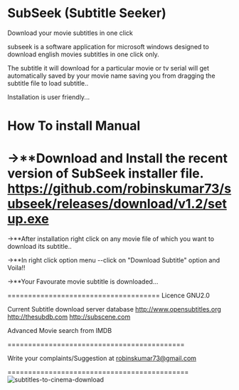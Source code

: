 SubSeek (Subtitle Seeker)
=======

Download your movie subtitles in one click

subseek is a software application for microsoft windows designed to download english movies subtitles in one click only.

The subtitle it will download for a particular movie or tv serial will get automatically saved by your movie name saving 
you from dragging the subtitle file to load subtitle..

Installation is user friendly...

How To install Manual
======================

->**Download and Install the recent version of SubSeek installer file.
  https://github.com/robinskumar73/subseek/releases/download/v1.2/setup.exe
  =========================================================================
->**After installation right click on any movie file of which you want to download its subtitle..

->**In right click option menu
            --click on "Download Subtitle" option and Voila!!

->**Your Favourate movie subtitle is downloaded...

=====================================
Licence GNU2.0

Current Subtitle download server database
http://www.opensubtitles.org
http://thesubdb.com
http://subscene.com

Advanced Movie search from IMDB

===========================================

Write your complaints/Suggestion at
robinskumar73@gmail.com

============================================
![subtitles-to-cinema-download](https://f.cloud.github.com/assets/5016679/1981142/f8318314-83d0-11e3-9ef8-374d3cf19158.jpg)
